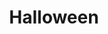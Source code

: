 ---
title: "Halloween"

year: 1978

director: "John Carpenter"

summary: "Buncha teens and a psycho killer on screen for 1 1/2 hour"

comment: "You gotta see at least one of these, so it might as well be the best. Even Gene Siskel liked it!"

video: "https://media.giphy.com/media/v1.Y2lkPTc5MGI3NjExdnc2azd0ZXA3eWxvZTNiOHQ1M2h2cHlzNzBpbGYybm1reHRuYTQwcSZlcD12MV9pbnRlcm5hbF9naWZfYnlfaWQmY3Q9Zw/l2YWg4tGJZNvgapJC/giphy.mp4"

image: "https://media.giphy.com/media/l2YWg4tGJZNvgapJC/giphy.gif"

imdb: "https://www.imdb.com/title/tt0077651/"

quotes:
  - "Death has come to your little town, Sheriff."
---